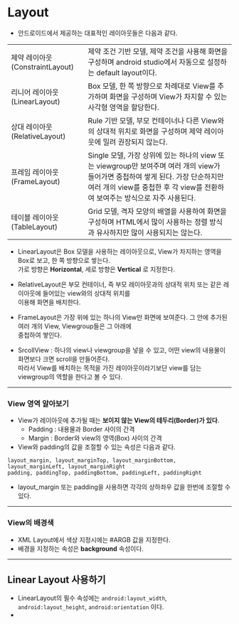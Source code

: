 Layout
======

* 안드로이드에서 제공하는 대표적인 레이아웃들은 다음과 같다.

<table>
    <tr>
        <td>제약 레이아웃(ConstraintLayout)</td>
        <td>제약 조건 기반 모델, 제약 조건을 사용해 화면을 구성하며 android studio에서 자동으로 설정하는 default layout이다.</td>
    </tr>
    <tr>
        <td>리니어 레이아웃(LinearLayout)</td>
        <td>Box 모델, 한 쪽 방향으로 차례대로 View를 추가하며 화면을 구성하며 View가 차지할 수 있는 사각형 영역을 할당한다.</td>
    </tr>
    <tr>
        <td>상대 레이아웃(RelativeLayout)</td>
        <td>Rule 기반 모델, 부모 컨테이너나 다른 View와의 상대적 위치로 화면을 구성하며 제약 레이아웃에 밀려 권장되지 않는다.</td>
    </tr>
    <tr>
        <td>프레임 레이아웃(FrameLayout)</td>
        <td>Single 모델, 가장 상위에 있는 하나의 view 또는 viewgroup만 보여주며 여러 개의 view가 들어가면 중첩하여 쌓게 된다.
            가장 단순하지만 여러 개의 view를 중첩한 후 각 view를 전환하여 보여주는 방식으로 자주 사용된다.</td>
    </tr>
    <tr>
        <td>테이블 레이아웃(TableLayout)</td>
        <td>Grid 모델, 격자 모양의 배열을 사용하여 화면을 구성하며 HTML에서 많이 사용하는 정렬 방식과 유사하지만 많이 사용되지는 않는다.</td>
    </tr>
</table>

* LinearLayout은 Box 모델을 사용하는 레이아웃으로, View가 차지하는 영역을 Box로 보고, 한 쪽 방향으로 쌓는다.   
  가로 방향은 __Horizontal__, 세로 방향은 __Vertical__ 로 지정한다.

* RelativeLayout은 부모 컨테이너, 즉 부모 레이아웃과의 상대적 위치 또는 같은 레이아웃에 들어있는 view와의 상대적 위치를   
  이용해 화면을 배치한다.

* FrameLayout은 가장 위에 있는 하나의 View만 화면에 보여준다. 그 안에 추가된 여러 개의 View, Viewgroup들은 그 아래에   
  중첩하여 쌓인다.

* SrcollView : 하나의 view나 viewgroup을 넣을 수 있고, 어떤 view의 내용물이 화면보다 크면 scroll을 만들어준다.   
  따라서 View를 배치하는 목적을 가진 레이아웃이라기보단 view를 담는 viewgroup의 역할을 한다고 볼 수 있다.

<hr/>

<h3>View 영역 알아보기</h3>

* View가 레이아웃에 추가될 때는 __보이지 않는 View의 테두리(Border)가 있다__.   
  * Padding : 내용물과 Border 사이의 간격
  * Margin : Border와 view의 영역(Box) 사이의 간격
* View와 padding의 값을 조절할 수 있는 속성은 다음과 같다.
```text
layout_margin, layout_marginTop, layout_marginBottom, layout_marginLeft, layout_marginRight
padding, paddingTop, paddingBottom, paddingLeft, paddingRight
```
* layout_margin 또는 padding을 사용하면 각각의 상하좌우 값을 한번에 조절할 수 있다.

<hr/>

<h3>View의 배경색</h3>

* XML Layout에서 색상 지정시에는 #ARGB 값을 지정한다.
* 배경을 지정하는 속성은 __background__ 속성이다.
<hr/>

<h2>Linear Layout 사용하기</h2>

* LinearLayout의 필수 속성에는 `android:layout_width`, `android:layout_height`, `android:orientation` 이다.   
* 